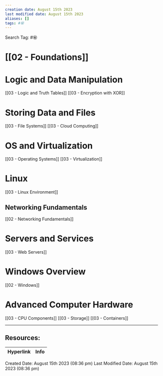 ```yaml
---
creation date: August 15th 2023
last modified date: August 15th 2023
aliases: []
tags: #㊙️
---
```


Search Tag: #㊙️  

# [[02 - Foundations]]  

# Logic and Data Manipulation

[[03 - Logic and Truth Tables]]
[[03 - Encryption with XOR]]

# Storing Data and Files

[[03 - File Systems]]
[[03 - Cloud Computing]]

# OS and Virtualization

[[03 - Operating Systems]]
[[03 - Virtualization]]

# Linux

[[03 - Linux Environment]]

## Networking Fundamentals

[[02 - Networking Fundamentals]]

# Servers and Services

[[03 - Web Servers]]

# Windows Overview

[[02 - Windows]]


# Advanced Computer Hardware

[[03 - CPU Components]]
[[03 - Storage]]
[[03 - Containers]]



___

## Resources:

| Hyperlink | Info |
| --------- | ---- |


Created Date: August 15th 2023 (08:36 pm) 
Last Modified Date: August 15th 2023 (08:36 pm)
